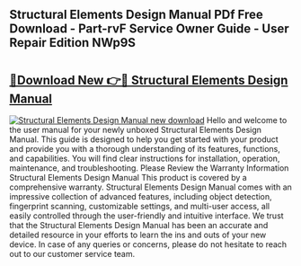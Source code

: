 ## Structural Elements Design Manual PDf Free Download - Part-rvF Service Owner Guide - User Repair Edition NWp9S

# <h2><a href="http://cf12016.oget.top/?id=Structural+Elements+Design+Manual">🔗Download New 👉🔴 Structural Elements Design Manual</a></h2>

[![Structural Elements Design Manual new download](https://i.imgur.com/5g1atiW.png)](http://cf12016.oget.top/?id=Structural+Elements+Design+Manual)
Hello and welcome to the user manual for your newly unboxed Structural Elements Design Manual. This guide is designed to help you get started with your product and provide you with a thorough understanding of its features, functions, and capabilities. You will find clear instructions for installation, operation, maintenance, and troubleshooting. Please Review the Warranty Information Structural Elements Design Manual This product is covered by a comprehensive warranty. Structural Elements Design Manual comes with an impressive collection of advanced features, including object detection, fingerprint scanning, customizable settings, and multi-user access, all easily controlled through the user-friendly and intuitive interface. We trust that the Structural Elements Design Manual has been an accurate and detailed resource in your efforts to learn the ins and outs of your new device. In case of any queries or concerns, please do not hesitate to reach out to our customer service team.
